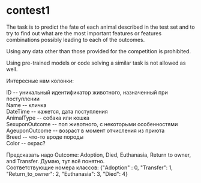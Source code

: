 # contest1
The task is to predict the fate of each animal described in the test set and to try to find out what are the most important features or features combinations possibly leading to each of the outcomes.

Using any data other than those provided for the competition is prohibited.

Using pre-trained models or code solving a similar task is not allowed as well.


Интересные нам колонки:

ID -- уникальный идентификатор животного, назначенный при поступлении  
Name -- кличка  
DateTime -- кажется, дата поступления  
AnimalType -- собака или кошка  
SexuponOutcome -- пол животного, с некоторыми особенностями  
AgeuponOutcome -- возраст в момент отчисления из приюта  
Breed -- что-то вроде породы  
Color -- окрас?  

Предсказать надо Outcome: Adoption, Died, Euthanasia, Return to owner, and Transfer. Думаю, тут всё понятно.  
Соответствующие номера классов: {"Adoption" : 0, "Transfer": 1, "Return_to_owner": 2, "Euthanasia": 3, "Died": 4}  
